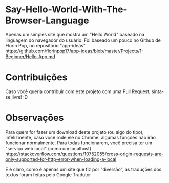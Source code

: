 # Say-Hello-World-With-The-Browser-Language


Apenas um simples site que mostra um "Hello World" baseado na linguagem do navegador do usuário.
Foi baseado um pouco no Github de Florin Pop, no repositório "app-ideas"                       
https://github.com/florinpop17/app-ideas/blob/master/Projects/1-Beginner/Hello-App.md


 # Contribuições
 Caso você queria contribuir com este projeto com uma Pull Request, sinta-se livre! :D


# Observações
Para quem for fazer um download deste projeto (ou algo do tipo), infelizmente, caso você rode ele no Chrome, algumas funções não irão funcionar normalmente. Para todas funcionarem, você precisa ter um "serviço web local" (como um localhost)                     
https://stackoverflow.com/questions/10752055/cross-origin-requests-are-only-supported-for-http-error-when-loading-a-local

E é claro, como é apenas um site que fiz por "diversão", as traduções dos textos foram feitas pelo Google Tradutor
